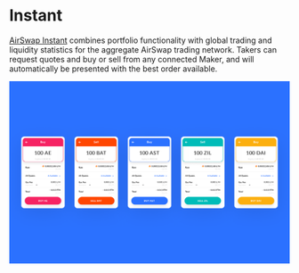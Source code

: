 # Instant

[AirSwap Instant](https://instant.airswap.io/tokens) combines portfolio functionality with global trading and liquidity statistics for the aggregate AirSwap trading network. Takers can request quotes and buy or sell from any connected Maker, and will automatically be presented with the best order available.

![Never have to deal with complex tools or lengthy sign up processes. AirSwap Instant enables intuitive token trading for beginners to experts.](../assets/dapps/instant.png)
